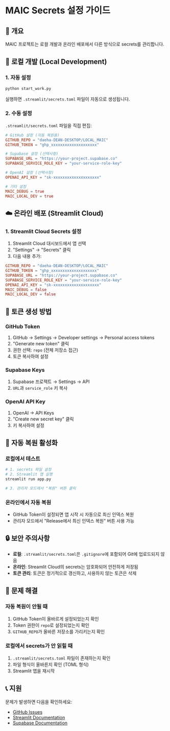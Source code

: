 # MAIC Secrets 설정 가이드

## 🎯 개요
MAIC 프로젝트는 로컬 개발과 온라인 배포에서 다른 방식으로 secrets를 관리합니다.

## 📁 로컬 개발 (Local Development)

### 1. 자동 설정
```bash
python start_work.py
```
실행하면 `.streamlit/secrets.toml` 파일이 자동으로 생성됩니다.

### 2. 수동 설정
`.streamlit/secrets.toml` 파일을 직접 편집:
```toml
# GitHub 설정 (자동 복원용)
GITHUB_REPO = "daeha-DEAN-DESKTOP/LOCAL_MAIC"
GITHUB_TOKEN = "ghp_xxxxxxxxxxxxxxxxxxxx"

# Supabase 설정 (선택사항)
SUPABASE_URL = "https://your-project.supabase.co"
SUPABASE_SERVICE_ROLE_KEY = "your-service-role-key"

# OpenAI 설정 (선택사항)
OPENAI_API_KEY = "sk-xxxxxxxxxxxxxxxxxxxx"

# 기타 설정
MAIC_DEBUG = true
MAIC_LOCAL_DEV = true
```

## ☁️ 온라인 배포 (Streamlit Cloud)

### 1. Streamlit Cloud Secrets 설정
1. Streamlit Cloud 대시보드에서 앱 선택
2. "Settings" → "Secrets" 클릭
3. 다음 내용 추가:

```toml
GITHUB_REPO = "daeha-DEAN-DESKTOP/LOCAL_MAIC"
GITHUB_TOKEN = "ghp_xxxxxxxxxxxxxxxxxxxx"
SUPABASE_URL = "https://your-project.supabase.co"
SUPABASE_SERVICE_ROLE_KEY = "your-service-role-key"
OPENAI_API_KEY = "sk-xxxxxxxxxxxxxxxxxxxx"
MAIC_DEBUG = false
MAIC_LOCAL_DEV = false
```

## 🔧 토큰 생성 방법

### GitHub Token
1. GitHub → Settings → Developer settings → Personal access tokens
2. "Generate new token" 클릭
3. 권한 선택: `repo` (전체 저장소 접근)
4. 토큰 복사하여 설정

### Supabase Keys
1. Supabase 프로젝트 → Settings → API
2. `URL`과 `service_role` 키 복사

### OpenAI API Key
1. OpenAI → API Keys
2. "Create new secret key" 클릭
3. 키 복사하여 설정

## 🚀 자동 복원 활성화

### 로컬에서 테스트
```bash
# 1. secrets 파일 설정
# 2. Streamlit 앱 실행
streamlit run app.py

# 3. 관리자 모드에서 "복원" 버튼 클릭
```

### 온라인에서 자동 복원
- GitHub Token이 설정되면 앱 시작 시 자동으로 최신 인덱스 복원
- 관리자 모드에서 "Release에서 최신 인덱스 복원" 버튼 사용 가능

## 🔒 보안 주의사항

- **로컬**: `.streamlit/secrets.toml`은 `.gitignore`에 포함되어 Git에 업로드되지 않음
- **온라인**: Streamlit Cloud의 secrets는 암호화되어 안전하게 저장됨
- **토큰 관리**: 토큰은 정기적으로 갱신하고, 사용하지 않는 토큰은 삭제

## 🐛 문제 해결

### 자동 복원이 안될 때
1. GitHub Token이 올바르게 설정되었는지 확인
2. Token 권한이 `repo`로 설정되었는지 확인
3. `GITHUB_REPO`가 올바른 저장소를 가리키는지 확인

### 로컬에서 secrets가 안 읽힐 때
1. `.streamlit/secrets.toml` 파일이 존재하는지 확인
2. 파일 형식이 올바른지 확인 (TOML 형식)
3. Streamlit 앱을 재시작

## 📞 지원

문제가 발생하면 다음을 확인하세요:
- [GitHub Issues](https://github.com/daeha-DEAN-DESKTOP/LOCAL_MAIC/issues)
- [Streamlit Documentation](https://docs.streamlit.io/)
- [Supabase Documentation](https://supabase.com/docs)
